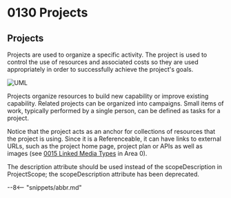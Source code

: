 <!-- SPDX-License-Identifier: CC-BY-4.0 -->
<!-- Copyright Contributors to the Egeria project. -->

# 0130 Projects

## Projects

Projects are used to organize a specific activity. The project is used to control the use of resources and associated costs so they are used appropriately in order to successfully achieve the project's goals.

![UML](0130-Projects.svg)

Projects organize resources to build new capability or improve existing capability. Related projects can be organized into campaigns. Small items of work, typically performed by a single person, can be defined as tasks for a project.

Notice that the project acts as an anchor for collections of resources that the project is using. Since it is a Referenceable, it can have links to external URLs, such as the project home page, project plan or APIs as well as images (see [0015 Linked Media Types](./types/0/0015-Linked-Media-Types) in Area 0).

The description attribute should be used instead of the scopeDescription in ProjectScope; the scopeDescription attribute has been deprecated.  

--8<-- "snippets/abbr.md"

